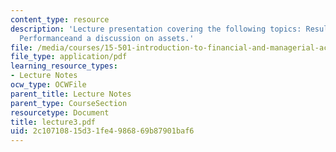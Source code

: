 ```yaml
---
content_type: resource
description: 'Lecture presentation covering the following topics: Results of Operating
  Performanceand a discussion on assets.'
file: /media/courses/15-501-introduction-to-financial-and-managerial-accounting-spring-2004/2c10710815d31fe4986869b87901baf6_lecture3.pdf
file_type: application/pdf
learning_resource_types:
- Lecture Notes
ocw_type: OCWFile
parent_title: Lecture Notes
parent_type: CourseSection
resourcetype: Document
title: lecture3.pdf
uid: 2c107108-15d3-1fe4-9868-69b87901baf6
---
```

